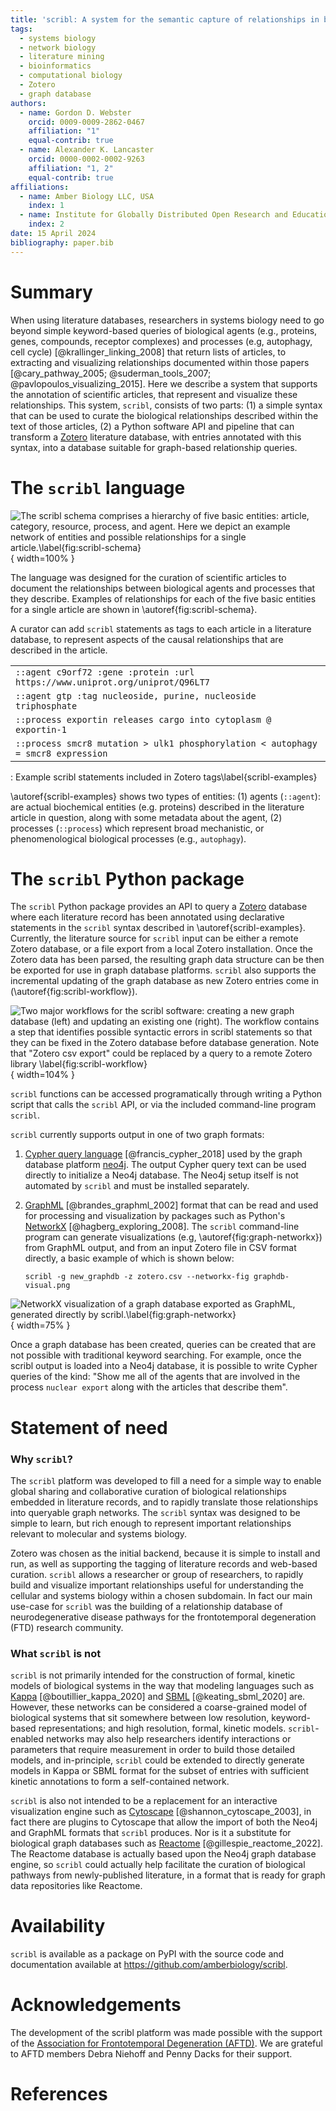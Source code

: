 ```yaml
---
title: 'scribl: A system for the semantic capture of relationships in biological literature'
tags:
  - systems biology
  - network biology
  - literature mining
  - bioinformatics
  - computational biology
  - Zotero
  - graph database
authors:
  - name: Gordon D. Webster
    orcid: 0009-0009-2862-0467
    affiliation: "1"
    equal-contrib: true
  - name: Alexander K. Lancaster
    orcid: 0000-0002-0002-9263
    affiliation: "1, 2"
    equal-contrib: true
affiliations:
  - name: Amber Biology LLC, USA
    index: 1
  - name: Institute for Globally Distributed Open Research and Education
    index: 2
date: 15 April 2024
bibliography: paper.bib
---
```


# Summary

When using literature databases, researchers in systems biology need
to go beyond simple keyword-based queries of biological agents (e.g.,
proteins, genes, compounds, receptor complexes) and processes (e.g,
autophagy, cell cycle) [@krallinger_linking_2008] that return
lists of articles, to extracting and visualizing relationships documented
within those papers [@cary_pathway_2005; @suderman_tools_2007; @pavlopoulos_visualizing_2015].
Here we describe a system that supports the annotation of scientific
articles, that represent and visualize these relationships. This
system, `scribl`, consists of two parts: (1) a simple syntax that can
be used to curate the biological relationships described within the text of
those articles, (2) a Python software API and pipeline that can
transform a [Zotero](https://www.zotero.org/) literature database,
with entries annotated with this syntax, into a database suitable for
graph-based relationship queries.

# The `scribl` language

![The scribl schema comprises a hierarchy of five basic entities: `article`, `category`, `resource`, `process`, and `agent`. Here we depict an example network of entities and possible relationships for a single `article`.\label{fig:scribl-schema}](scribl-schema.png){ width=100% }

The language was designed for the curation of scientific articles to
document the relationships between biological agents and processes
that they describe. Examples of relationships for each of the five
basic entities for a single article are shown in
\autoref{fig:scribl-schema}.

A curator can add `scribl` statements as tags to each article
in a literature database, to represent aspects of the causal relationships
that are described in the article.

|   |
|:--|
| `::agent c9orf72 :gene :protein :url https://www.uniprot.org/uniprot/Q96LT7`     |
| `::agent gtp :tag nucleoside, purine, nucleoside triphosphate`                   |
| `::process exportin releases cargo into cytoplasm @ exportin-1`                  |
| `::process smcr8 mutation > ulk1 phosphorylation < autophagy = smcr8 expression` |
: Example scribl statements included in Zotero tags\label{scribl-examples}

\autoref{scribl-examples} shows two types of entities: (1) agents
(`::agent`): are actual biochemical entities (e.g. proteins) described
in the literature article in question, along with some metadata about
the agent, (2) processes (`::process`) which represent broad
mechanistic, or phenomenological biological processes (e.g.,
`autophagy`).

# The `scribl` Python package

The `scribl` Python package provides an API to query a [Zotero](https://zotero.org)
database where each literature record has been annotated using
declarative statements in the `scribl` syntax described in
\autoref{scribl-examples}. Currently, the literature source for
`scribl` input can be either a remote Zotero database, or a file
export from a local Zotero installation. Once the Zotero data has been
parsed, the resulting graph data structure can be then be exported for
use in graph database platforms. `scribl` also supports the
incremental updating of the graph database as new Zotero entries come
in (\autoref{fig:scribl-workflow}).

![Two major workflows for the `scribl` software: creating a new graph database (left) and updating an existing one (right). The workflow contains a step that identifies possible syntactic errors in `scribl` statements so that they can be fixed in the Zotero database before database generation. Note that "Zotero csv export" could be replaced by a query to a remote Zotero library  \label{fig:scribl-workflow}](scribl-workflow.png){ width=104% }

`scribl` functions can be accessed programatically through writing a
Python script that calls the `scribl` API, or via the included
command-line program `scribl`.

`scribl` currently supports output in one of two graph formats:

1. [Cypher query language](https://opencypher.org/)
   [@francis_cypher_2018] used by the graph database platform
   [neo4j](https://neo4j.com). The output Cypher query text can be
   used directly to initialize a Neo4j database.  The Neo4j setup
   itself is not automated by `scribl` and must be installed
   separately.

2. [GraphML](http://graphml.graphdrawing.org/) [@brandes_graphml_2002]
   format that can be read and used for processing and visualization
   by packages such as Python's [NetworkX](https://networkx.org/)
   [@hagberg_exploring_2008]. The `scribl` command-line program can
   generate visualizations (e.g, \autoref{fig:graph-networkx}) from
   GraphML output, and from an input Zotero file in CSV format
   directly, a basic example of which is shown below:

   ``` shell
   scribl -g new_graphdb -z zotero.csv --networkx-fig graphdb-visual.png
   ```

![NetworkX visualization of a graph database exported as GraphML, generated directly by `scribl`.\label{fig:graph-networkx}](../graphdb-visual.png){ width=75% }

Once a graph database has been created, queries can be created
that are not possible with traditional keyword searching. For example, once the
scribl output is loaded into a Neo4j database, it is possible to write
Cypher queries of the kind: "Show me all of the agents that are
involved in the process `nuclear export` along with the articles that describe
them".

# Statement of need

### Why `scribl`?

The `scribl` platform was developed to fill a need for a simple way to
enable global sharing and collaborative curation of biological
relationships embedded in literature records, and to rapidly translate
those relationships into queryable graph networks. The `scribl` syntax
was designed to be simple to learn, but rich enough to
represent important relationships relevant to molecular and systems
biology.

Zotero was chosen as the initial backend, because it is simple to
install and run, as well as supporting the tagging of literature records and
web-based curation. `scribl` allows a researcher or
group of researchers, to rapidly build and visualize important
relationships useful for understanding the cellular and systems biology
within a chosen subdomain. In fact our main use-case for `scribl` was
the building of a relationship database of neurodegenerative disease
pathways for the frontotemporal degeneration (FTD) research community.

### What `scribl` is not

`scribl` is not primarily intended for the construction of formal,
kinetic models of biological systems in the way that modeling
languages such as [Kappa](https://kappalanguage.org/)
[@boutillier_kappa_2020] and [SBML](https://sbml.org/)
[@keating_sbml_2020] are. However, these networks can be considered a
coarse-grained model of biological systems that sit somewhere between
low resolution, keyword-based representations; and high resolution,
formal, kinetic models. `scribl`-enabled networks may also help
researchers identify interactions or parameters that require
measurement in order to build those detailed models, and in-principle,
`scribl` could be extended to directly generate models in Kappa or
SBML format for the subset of entries with sufficient kinetic
annotations to form a self-contained network.

`scribl` is also not intended to be a replacement for an interactive
visualization engine such as [Cytoscape](https://cytoscape.org/)
[@shannon_cytoscape_2003], in fact there are plugins to Cytoscape that
allow the import of both the Neo4j and GraphML formats that `scribl`
produces. Nor is it a substitute for biological graph databases such
as [Reactome](https://reactome.org) [@gillespie_reactome_2022]. The
Reactome database is actually based upon the Neo4j graph database
engine, so `scribl` could actually help facilitate the curation of
biological pathways from newly-published literature, in a format that
is ready for graph data repositories like Reactome.

# Availability

`scribl` is available as a package on PyPI with the source code and
documentation available at https://github.com/amberbiology/scribl.

# Acknowledgements

The development of the scribl platform was made possible with the
support of the [Association for Frontotemporal Degeneration
(AFTD)](https://theaftd.org/). We are grateful to AFTD members Debra
Niehoff and Penny Dacks for their support.


# References
